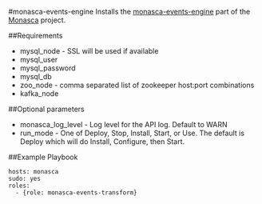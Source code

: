 #monasca-events-engine
Installs the [monasca-events-engine](https://github.com/hpcloud-mon/monasca-events-engine) part of the [Monasca](https://wiki.openstack.org/wiki/Monasca) project.

##Requirements
- mysql_node - SSL will be used if available
- mysql_user
- mysql_password
- mysql_db
- zoo_node - comma separated list of zookeeper host:port combinations
- kafka_node

##Optional parameters
- monasca_log_level - Log level for the API log. Default to WARN
- run_mode - One of Deploy, Stop, Install, Start, or Use. The default is Deploy which will do Install, Configure, then Start.



##Example Playbook

    hosts: monasca
    sudo: yes
    roles:
      - {role: monasca-events-transform}
